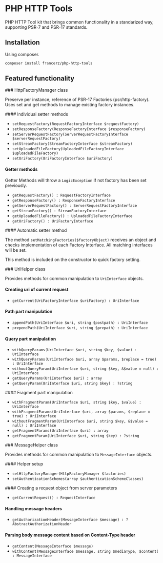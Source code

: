 PHP HTTP Tools
=======================================

PHP HTTP Tool kit that brings common functionality in a standarized way,
supporting PSR-7 and PSR-17 standards.

Installation
---------------------------------------

Using composer.

```bash
composer install francerz/php-http-tools
```

Featured functionality
----------------------------------------

### HttpFactoryManager class

Preserve per instance, reference of PSR-17 Factories (psr/http-factory).
Uses set and get methods to manage existing factory instances.

#### Individual setter methods

- `setRequestFactory(RequestFactoryInterface $requestFactory)`
- `setResponseFactory(ResponseFactoryInterface $responseFactory)`
- `setServerRequestFactory(ServerRequestFactoryInterface $serverRequestFactory)`
- `setStreamFactory(StreamFactoryInterface $streamFactory)`
- `setUploadedFileFactory(UploadedFileFactoryInterface $uploadedFileFactory)`
- `setUriFactory(UriFactoryInterface $uriFactory)`

#### Getter methods

Getter Methods will throw a `LogicException` if not factory has been set
previously.
- `getRequestFactory() : RequestFactoryInterface`
- `getResponseFactory() : ResponseFactoryInterface`
- `getServerRequestFactory() : ServerRequestFactoryInterface`
- `getStreamFactory() : StreamFactoryInterface`
- `getUploadedFileFactory() : UploadedFileFactoryInterface`
- `getUriFactory() : UriFactoryInterface`

#### Automatic setter method

The method `setMatchingFactories($factoryObject)` receives an object and
checks implementation of each Factory Interface. All matching interfaces
will be set.

This method is included on the constructor to quick factory setting.

### UriHelper class

Provides methods for common manipulation to `UriInterface` objects.

#### Creating uri of current request

- `getCurrent(UriFactoryInterface $uriFactory) : UriInterface`

#### Path part manipulation

- `appendPath(UriInterface $uri, string $postpath) : UriInterface`
- `prependPath(UriInterface $uri, string $prepath) : UriInterface`

#### Query part manipulation

- `withQueryParams(UriInterface $uri, string $key, $value) : UriInterface`
- `withQueryParams(UriInterface $uri, array $params, $replace = true) : UriInterface`
- `withoutQueryParam(UriInterface $uri, string $key, &$value = null) : UriInterface`
- `getQueryParams(UriInterface $uri) : array`
- `getQueryParam(UriInterface $uri, string $key) : ?string`

#### Fragment part manipulation

- `withFragmentParam(UriInterface $uri, string $key, $value) : UriInterface`
- `withFragmentParams(UriInterface $uri, array $params, $replace = true) : UriInterface`
- `withoutFragmentParam(UriInterface $uri, string $key, &$value = null) : UriInterface`
- `getFragmentParams(UriInterface $uri) : array`
- `getFragmentParam(UriInterface $uri, string $key) : ?string`

### MessageHelper class

Provides methods for common manipulation to `MessageInterface` objects.

#### Helper setup

- `setHttpFactoryManager(HttpFactoryManager $factories)`
- `setAuthenticationSchemes(array $authenticationSchemeClasses)`

#### Creating a request object from server parameters

- `getCurrentRequest() : RequestInterface`

#### Handling message headers

- `getAuthorizationHeader(MessageInterface $message) : ?AbstractAuthorizationHeader`

#### Parsing body message content based on Content-Type header

- `getContent(MessageInterface $message)`
- `withContent(MessageInterface $message, string $mediaType, $content) : MessageInterface`